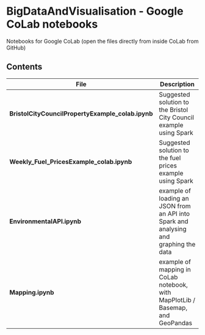 # BigDataAndVisualisation - Google CoLab notebooks
Notebooks for Google CoLab (open the files directly from inside CoLab from GitHub)

## Contents
|File|Description|
|---|---|
|**BristolCityCouncilPropertyExample_colab.ipynb**|Suggested solution to the Bristol City Council example using Spark|
|**Weekly_Fuel_PricesExample_colab.ipynb**|Suggested solution to the fuel prices example using Spark|
|**EnvironmentalAPI.ipynb**|example of loading an JSON from an API into Spark and analysing and graphing the data|
|**Mapping.ipynb**|example of mapping in CoLab notebook, with MapPlotLib / Basemap, and GeoPandas|